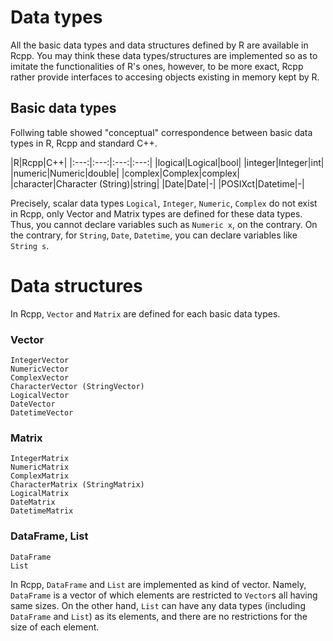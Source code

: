 # Data types

All the basic data types and data structures defined by R are available in Rcpp. You may think these data types/structures are implemented so as to imitate the functionalities of R's ones, however, to be more exact, Rcpp rather provide interfaces to accesing objects existing in memory kept by R.

## Basic data types

Follwing table showed "conceptual" correspondence between basic data types in R, Rcpp and standard C++.

|R|Rcpp|C++|
|:---:|:---:|:---:|:---:|
|logical|Logical|bool|
|integer|Integer|int|
|numeric|Numeric|double|
|complex|Complex|complex|
|character|Character (String)|string|
|Date|Date|-|
|POSIXct|Datetime|-|
 
Precisely, scalar data types `Logical`, `Integer`, `Numeric`, `Complex` do not exist in Rcpp, only Vector and Matrix types are defined for these data types. Thus, you cannot declare variables such as `Numeric x`, on the contrary. On the contrary, for `String`, `Date`, `Datetime`, you can declare variables like `String s`.


# Data structures

In Rcpp, `Vector` and `Matrix` are defined for each basic data types.

### Vector

```
IntegerVector
NumericVector
ComplexVector
CharacterVector (StringVector)
LogicalVector
DateVector
DatetimeVector
```

### Matrix

```
IntegerMatrix
NumericMatrix
ComplexMatrix
CharacterMatrix (StringMatrix)
LogicalMatrix
DateMatrix
DatetimeMatrix
```

### DataFrame, List 

```
DataFrame
List
```
In Rcpp, `DataFrame` and `List` are implemented as kind of vector. Namely, `DataFrame` is a vector of which elements are restricted to `Vector`s all having same sizes. On the other hand, `List` can have any data types (including `DataFrame` and `List`) as its elements, and there are no restrictions for the size of each element.





















